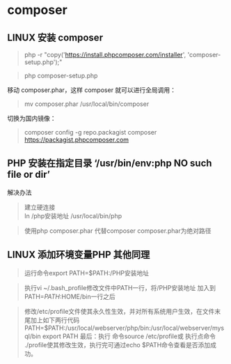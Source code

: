 #  composer 

## LINUX 安装 composer

> php -r "copy('https://install.phpcomposer.com/installer', 'composer-setup.php');"

> php composer-setup.php 

移动 composer.phar，这样 composer 就可以进行全局调用：
> mv composer.phar /usr/local/bin/composer

切换为国内镜像：

> composer config -g repo.packagist composer https://packagist.phpcomposer.com

## PHP 安装在指定目录 ‘/usr/bin/env:php NO such file  or dir’
解决办法 

>建立硬连接     
ln /php安装地址    /usr/local/bin/php  

> 使用php composer.phar 代替composer    composer.phar为绝对路径

## LINUX  添加环境变量PHP 其他同理

> 运行命令export PATH=$PATH:/PHP安装地址

>执行vi ~/.bash_profile修改文件中PATH一行，将/PHP安装地址 加入到PATH=$PATH:$HOME/bin一行之后

> 修改/etc/profile文件使其永久性生效，并对所有系统用户生效，在文件末尾加上如下两行代码   
PATH=$PATH:/usr/local/webserver/php/bin:/usr/local/webserver/mysql/bin
export PATH
最后：执行 命令source /etc/profile或 执行点命令 ./profile使其修改生效，执行完可通过echo $PATH命令查看是否添加成功。  